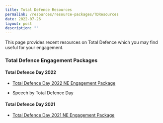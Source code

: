 ```yaml
---
title: Total Defence Resources
permalink: /resources/resource-packages/TDResources
date: 2022-07-26
layout: post
description: ""
---
```

This page provides recent resources on Total Defence which you may find useful for your engagement. 

### **Total Defence Engagement Packages**
#### **Total Defence Day 2022**

* [Total Defence Day 2022 NE Engagement Package](https://www.sg101.gov.sg/resources/resource-packages/td2022) 

* Speech by Total Defence Day 


#### **Total Defence Day 2021**

* [Total Defence Day 2021 NE Engagement Package](https://www.sg101.gov.sg/resources/resource-packages/td2021)